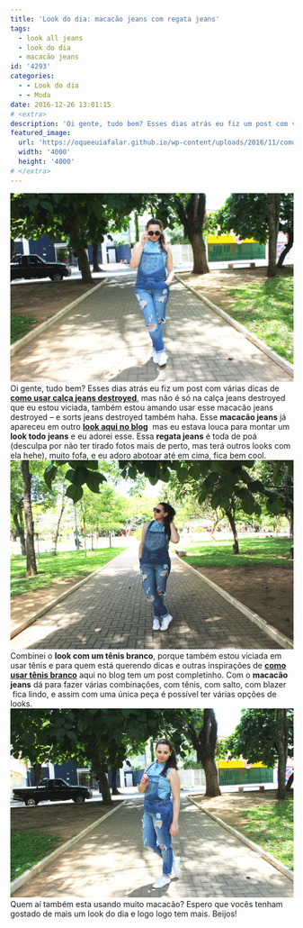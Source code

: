 ```yaml
---
title: 'Look do dia: macacão jeans com regata jeans'
tags:
  - look all jeans
  - look do dia
  - macacão jeans
id: '4293'
categories:
  - - Look do dia
  - - Moda
date: 2016-12-26 13:01:15
# <extra>
description: 'Oi gente, tudo bem? Esses dias atrás eu fiz um post com várias dicas de como usar calça jeans destroyed, mas não é só na calça jeans destroyed que eu estou viciada, também estou amando usar esse macacão jeans destroyed – e sorts jeans destroyed também haha. Esse macacão jeans já apareceu em outro look aqui no blog  mas eu estava louca para montar um look todo jeans e eu adorei esse. Essa regata jeans é toda de poá (desculpa por não ter tirado fotos mais de perto, mas terá outros looks com ela hehe), muito fofa, e eu adoro abotoar até em cima, fica bem cool. Combinei o look com um tênis branco, porque também estou viciada em usar tênis e para quem está querendo dicas e outras inspirações de como usar tênis branco aqui no blog tem um post &hellip;'
featured_image: 
  url: 'https://oqueeuiafalar.github.io/wp-content/uploads/2016/11/como-usar-look-all-jeans.jpg'
  width: '4000'
  height: '4000'
# </extra>
---
```


![como-usar-jardineira-jeans](/wp-content/uploads/2016/11/como-usar-look-all-jeans.jpg) Oi gente, tudo bem? Esses dias atrás eu fiz um post com várias dicas de [**como usar calça jeans destroyed**](http://natalia.blog.br/de-domingo-domingo-como-usar-calca-jeans-destroyed/), mas não é só na calça jeans destroyed que eu estou viciada, também estou amando usar esse macacão jeans destroyed – e sorts jeans destroyed também haha. Esse **macacão jeans** já apareceu em outro [**look aqui no blog**](http://natalia.blog.br/look-do-dia-macacao-jeans-destroyed/)  mas eu estava louca para montar um **look todo jeans** e eu adorei esse. Essa **regata jeans** é toda de poá (desculpa por não ter tirado fotos mais de perto, mas terá outros looks com ela hehe), muito fofa, e eu adoro abotoar até em cima, fica bem cool. ![look-jeans-destroyed-como-usar](/wp-content/uploads/2016/11/como-usar-jardineira-jeans.jpg) Combinei o **look com um tênis branco**, porque também estou viciada em usar tênis e para quem está querendo dicas e outras inspirações de [**como usar tênis branco**](http://natalia.blog.br/como-usar-tenis-branco/) aqui no blog tem um post completinho. Com o **macacão jeans** dá para fazer várias combinações, com tênis, com salto, com blazer  fica lindo, e assim com uma única peça é possível ter várias opções de looks. ![look all jeans - look com macacão jeans](/wp-content/uploads/2016/11/como-usar-jeans-destroyed.jpg) Quem aí também esta usando muito macacão? Espero que vocês tenham gostado de mais um look do dia e logo logo tem mais. Beijos!
